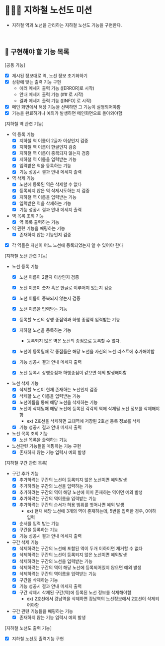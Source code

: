 # 👨🏻‍💻 지하철 노선도 미션
- 지하철 역과 노선을 관리하는 지하철 노선도 기능을 구현한다.

<br>

## 🍚 구현해야 할 기능 목록
[공통 기능]
- [x] 제시된 정보대로 역, 노선 정보 초기화하기
- [x] 상황에 맞는 출력 기능 구현
    - 에러 메세지 출력 기능 ([ERROR]로 시작)
    - 안내 메세지 출력 기능 (## 로 시작)
    - 결과 메세지 출력 기능 ([INFO] 로 시작)
- [x] 메인 화면에서 해당 기능을 선택하면 그 기능이 실행되어야함
- [x] 기능을 완료하거나 예외가 발생하면 메인화면으로 돌아와야함

[지하철 역 관련 기능]
- 역 등록 기능
    - [x] 지하철 역 이름이 2글자 이상인지 검증
    - [x] 지하철 역 이름이 한글인지 검증
    - [x] 지하철 역 이름이 중복되지 않는지 검증
    - [x] 지하철 역 이름을 입력받는 기능
    - [x] 입력받은 역을 등록하는 기능
    - [x] 기능 성공시 결과 안내 메세지 출력
    
- 역 삭제 기능
    - [x] 노선에 등록된 역은 삭제할 수 없다
    - [x] 등록되지 않은 역 삭제시도하는 지 검증
    - [x] 지하철 역 이름을 입력받는 기능
    - [x] 입력받은 역을 삭제하는 기능
    - [x] 기능 성공시 결과 안내 메세지 출력

- 역 목록 조회 기능
    - [x] 역 목록 출력하는 기능
 
- 역 관련 기능을 매핑하는 기능
    - [x] 존재하지 않는 기능인지 검증
- [x] 각 역들은 자신이 어느 노선에 등록되었는지 알 수 있어야 한다


[지하철 노선 관련 기능]
- 노선 등록 기능
    - [x] 노선 이름이 2글자 이상인지 검증
    - [x] 노선 이름이 숫자 혹은 한글로 이루어져 있는지 검증
    - [x] 노선 이름이 중복되지 않는지 검증
    - [x] 노선 이름을 입력받는 기능
    - [x] 등록할 노선의 상행 종점역과 하행 종점역 입력받는 기능
    - [x] 지하철 노선을 등록하는 기능
        - 등록되지 않은 역은 노선의 종점으로 등록할 수 없다. 
    - [x] 노선이 등록될때 각 종점들은 해당 노선을 자신의 노선 리스트에 추가해야함
    - [x] 기능 성공시 결과 안내 메세지 출력
    - [x] 노선 등록시 상행종점과 하행종점이 같으면 예외 발생해야함
    

- 노선 삭제 기능
    - [x] 삭제할 노선이 현재 존재하는 노선인지 검증
    - [x] 삭제할 노선 이름을 입력받는 기능
    - [x] 노선이름을 통해 해당 노선을 삭제하는 기능
    - [x] 노선이 삭제될때 해당 노선에 등록된 각각의 역에 삭제될 노선 정보를 삭제해야함
        - ex) 2호선을 삭제하면 교대역에 저장된 2호선 등록 정보를 삭제
    - [x] 기능 성공시 결과 안내 메세지 출력
 
- 노선 목록 조회 기능
    - [x] 노선 목록을 출력하는 기능

- 노선관련 기능들을 매핑하는 기능 구현
    - [x] 존재하지 않는 기능 입력시 예외 발생
    
[지하철 구간 관련 목록]
- 구간 추가 기능
    - [x] 추가하려는 구간의 노선이 등록되지 않은 노선이면 예외발생
    - [x] 추가하려는 구간의 노선을 입력하는 기능
    - [x] 추가하려는 구간의 역이 해당 노선에 이미 존재하는 역이면 예외 발생
    - [x] 추가하려는 구간의 역이름을 입력받는 기능
    - [x] 추가하려는 구간의 순서가 허용 범위를 벗어나면 예외 발생
        - ex) 현재 해당 노선에 3개의 역이 존재하는데, 5번을 입력한 경우, 0이하 입력
    - [x] 순서를 입력 받는 기능
    - [x] 구간을 등록하는 기능
    - [x] 기능 성공시 결과 안내 메세지 출력

- 구간 삭제 기능
    - [x] 삭제하려는 구간의 노선에 포함된 역이 두개 이하이면 제거할 수 없다
    - [x] 삭제하려는 구간의 노선이 등록되지 않은 노선이면 예외발생
    - [x] 삭제하려는 구간의 노선을 입력받는 기능
    - [x] 삭제하려는 구간의 역이 해당 노선에 등록되어있지 않으면 예외 발생
    - [x] 삭제하려는 구간의 역이름을 입력받는 기능
    - [x] 구간을 삭제하는 기능
    - [x] 기능 성공시 결과 안내 메세지 출력
    - [x] 구간 삭제시 삭제된 구간(역)에 등록된 노선 정보를 삭제해야함
        - ex) 2호선에서 강남역을 삭제하면 강남역의 노선정보에서 2호선이 삭제되어야함

- 구간 관련 기능들을 매핑하는 기능
    - [x] 존재하지 않는 기능 입력시 예외 발생

[지하철 노선도 출력 기능]
- [x] 지하철 노선도 출력기능 구현

